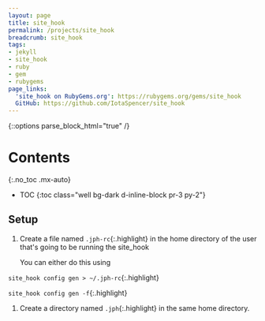 ```yaml
---
layout: page
title: site_hook
permalink: /projects/site_hook
breadcrumb: site_hook
tags:
- jekyll
- site_hook
- ruby
- gem
- rubygems
page_links:
  'site_hook on RubyGems.org': https://rubygems.org/gems/site_hook
  GitHub: https://github.com/IotaSpencer/site_hook
---
```

{::options parse_block_html="true" /}
<div class="float-right card bg-dark ml-4 mr-2" style="order: 2;">

# Contents
{:.no_toc .mx-auto}

* TOC
{:toc class="well bg-dark d-inline-block pr-3 py-2"}
</div>

<div>

## Setup

1. Create a file named `.jph-rc`{:.highlight} in the home
    directory of the user that's going to be running the site_hook

    You can either do this using
<div class="list-group bg-dark-gray">
<div class="list-group-item bg-dark-gray">

`site_hook config gen > ~/.jph-rc`{:.highlight}
</div>
<div class="list-group-item bg-dark-gray">

`site_hook config gen -f`{:.highlight}
</div>
</div>

1. Create a directory named `.jph`{:.highlight} in the same home directory.

</div>